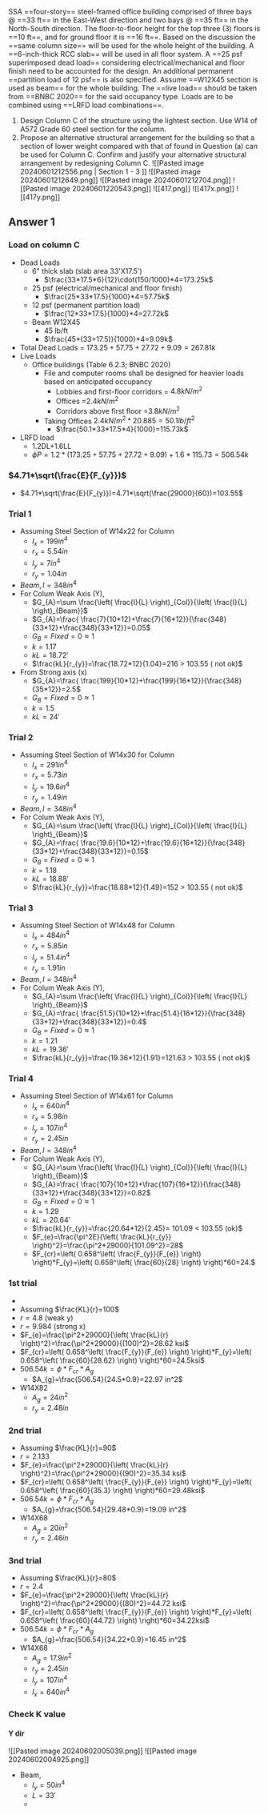 SSA ==four-story== steel-framed office building comprised of three bays @ ==33 ft== in the East-West direction and two bays @ ==35 ft== in the North-South direction. The floor-to-floor height for the top three (3) floors is ==10 ft==, and for ground floor it is ==16 ft==. Based on the discussion the ==same column size== will be used for the whole height of the building. A ==6-inch-thick RCC slab== will be used in all floor system. A ==25 psf superimposed dead load== considering electrical/mechanical and floor finish need to be accounted for the design. An additional permanent ==partition load of 12 psf== is also specified. Assume ==W12X45 section is used as beam== for the whole building. The ==live load== should be taken from ==BNBC 2020== for the said occupancy type. Loads are to be combined using ==LRFD load combinations==.
1. Design Column C of the structure using the lightest section. Use W14 of A572 Grade 60 steel section for the column.
2. Propose an alternative structural arrangement for the building so that a section of lower weight compared with that of found in Question (a) can be used for Column C. Confirm and justify your alternative structural arrangement by redesigning Column C.
![[Pasted image 20240601212556.png | Section 1 - 3 ]]
![[Pasted image 20240601212649.png]]
![[Pasted image 20240601212704.png]]
![[Pasted image 20240601220543.png]]
![[417.png]]
	![[417x.png]]
	![[417y.png]]
	
## Answer 1
### Load on column C
- Dead Loads
	- 6" thick slab (slab area 33'X17.5')
		- $\frac{33*17.5*6}{12}\cdot(150/1000)*4=173.25k$
	- 25 psf (electrical/mechanical and floor finish)
		- $\frac{25*33*17.5}{1000}*4=57.75k$
	- 12 psf (permanent partition load)
		- $\frac{12*33*17.5}{1000}*4=27.72k$
	- Beam W12X45
		- 45 lb/ft
		- $\frac{45*(33+17.5)}{1000}*4=9.09k$
- Total Dead Loads = $173.25+57.75+27.72+9.09=267.81k$
- Live Loads
	- Office buildings (Table 6.2.3; BNBC 2020)
		- File and computer rooms shall be designed for heavier loads based on anticipated occupancy
			- Lobbies and first-floor corridors = $4.8 kN/m^2$ 
			- Offices =$2.4 kN /m^2$
			- Corridors above first floor =$3.8kN /m^2$
		- Taking Offices $2.4kN /m^2 *20.885 =50.1lb /ft^2$
			- $\frac{50.1*33*17.5*4}{1000}=115.73k$
- LRFD load 
	- 1.2DL+1.6LL
	- $\phi P= 1.2*(173.25+57.75+27.72+9.09)+1.6*115.73=506.54k$
### $4.71*\sqrt(\frac{E}{F_{y}})$
- $4.71*\sqrt(\frac{E}{F_{y}})=4.71*\sqrt(\frac{29000}{60})=103.55$
### Trial 1
- Assuming Steel Section of  W14x22 for Column
	- $I_x=199 in^4$
	- $r_x=5.54 in$
	- $I_y=7 in^4$
	- $r_y=1.04 in$
- $Beam, I= 348 in^4$
- For Colum Weak Axis (Y),
	- $G_{A}=\sum \frac{\left( \frac{I}{L} \right)_{Col}}{\left( \frac{I}{L} \right)_{Beam}}$
	- $G_{A}=\frac{ \frac{7}{10*12}+\frac{7}{16*12}}{\frac{348}{33*12}+\frac{348}{33*12}}=0.05$
	- $G_{B}=Fixed=0 \approx 1$
	- $k = 1.17$
	- $kL=18.72'$
	- $\frac{kL}{r_{y}}=\frac{18.72*12}{1.04}=216 > 103.55 ( not ok)$
- From Strong axis (x)
	- $G_{A}=\frac{ \frac{199}{10*12}+\frac{199}{16*12}}{\frac{348}{35*12}}=2.5$
	- $G_{B}=Fixed= 0 \approx 1$
	- $k=1.5$
	- $kL=24'$
### Trial 2
- Assuming Steel Section of  W14x30 for Column
	- $I_x=291 in^4$
	- $r_x=5.73 in$
	- $I_y=19.6 in^4$
	- $r_y=1.49 in$
- $Beam, I= 348 in^4$
- For Colum Weak Axis (Y),
	- $G_{A}=\sum \frac{\left( \frac{I}{L} \right)_{Col}}{\left( \frac{I}{L} \right)_{Beam}}$
	- $G_{A}=\frac{ \frac{19.6}{10*12}+\frac{19.6}{16*12}}{\frac{348}{33*12}+\frac{348}{33*12}}=0.15$
	- $G_{B}=Fixed=0 \approx 1$
	- $k = 1.18$
	- $kL=18.88'$
	- $\frac{kL}{r_{y}}=\frac{18.88*12}{1.49}=152 > 103.55 ( not ok)$

### Trial 3
- Assuming Steel Section of  W14x48 for Column
	- $I_x=484 in^4$
	- $r_x=5.85 in$
	- $I_y=51.4 in^4$
	- $r_y=1.91 in$
- $Beam, I= 348 in^4$
- For Colum Weak Axis (Y),
	- $G_{A}=\sum \frac{\left( \frac{I}{L} \right)_{Col}}{\left( \frac{I}{L} \right)_{Beam}}$
	- $G_{A}=\frac{ \frac{51.5}{10*12}+\frac{51.4}{16*12}}{\frac{348}{33*12}+\frac{348}{33*12}}=0.4$
	- $G_{B}=Fixed=0 \approx 1$
	- $k = 1.21$
	- $kL=19.36'$
	- $\frac{kL}{r_{y}}=\frac{19.36*12}{1.91}=121.63 > 103.55 ( not ok)$
### Trial 4
- Assuming Steel Section of  W14x61 for Column
	- $I_x=640 in^4$
	- $r_x=5.98 in$
	- $I_y=107 in^4$
	- $r_y=2.45 in$
- $Beam, I= 348 in^4$
- For Colum Weak Axis (Y),
	- $G_{A}=\sum \frac{\left( \frac{I}{L} \right)_{Col}}{\left( \frac{I}{L} \right)_{Beam}}$
	- $G_{A}=\frac{ \frac{107}{10*12}+\frac{107}{16*12}}{\frac{348}{33*12}+\frac{348}{33*12}}=0.82$
	- $G_{B}=Fixed=0 \approx 1$
	- $k = 1.29$
	- $kL=20.64'$
	- $\frac{kL}{r_{y}}=\frac{20.64*12}{2.45}= 101.09 < 103.55 (ok)$
	- $F_{e}=\frac{\pi^2E}{\left( \frac{kL}{r_{y}} \right)^2}=\frac{\pi^2*29000}{101.09^2}=28$
	- $F_{cr}=\left( 0.658^\left( \frac{F_{y}}{F_{e}} \right) \right)*F_{y}=\left( 0.658^\left( \frac{60}{28} \right) \right)*60=24.$

### 1st trial
- 
- Assuming $\frac{KL}{r}=100$
- $r=4.8$ (weak y)
- $r=9.984$ (strong x)
- $F_{e}=\frac{\pi^2*29000}{\left( \frac{kL}{r} \right)^2}=\frac{\pi^2*29000}{(100)^2}=28.62 ksi$
- $F_{cr}=\left( 0.658^\left( \frac{F_{y}}{F_{e}} \right) \right)*F_{y}=\left( 0.658^\left( \frac{60}{28.62} \right) \right)*60=24.5ksi$
- $506.54k=\phi*F_{cr}*A_{g}$
	- $A_{g}=\frac{506.54}{24.5*0.9}=22.97 in^2$
- W14X82
	- $A_{g}=24in^2$
	- $r_{y}=2.48in$
### 2nd trial
- Assuming $\frac{KL}{r}=90$
- $r=2.133$
- $F_{e}=\frac{\pi^2*29000}{\left( \frac{kL}{r} \right)^2}=\frac{\pi^2*29000}{(90)^2}=35.34 ksi$
- $F_{cr}=\left( 0.658^\left( \frac{F_{y}}{F_{e}} \right) \right)*F_{y}=\left( 0.658^\left( \frac{60}{35.3} \right) \right)*60=29.48ksi$
- $506.54k=\phi*F_{cr}*A_{g}$
	- $A_{g}=\frac{506.54}{29.48*0.9}=19.09 in^2$
- W14X68
	- $A_{g}=20in^2$
	- $r_{y}=2.46in$
### 3nd trial
- Assuming $\frac{KL}{r}=80$
- $r=2.4$
- $F_{e}=\frac{\pi^2*29000}{\left( \frac{kL}{r} \right)^2}=\frac{\pi^2*29000}{(80)^2}=44.72 ksi$
- $F_{cr}=\left( 0.658^\left( \frac{F_{y}}{F_{e}} \right) \right)*F_{y}=\left( 0.658^\left( \frac{60}{44.72} \right) \right)*60=34.22ksi$
- $506.54k=\phi*F_{cr}*A_{g}$
	- $A_{g}=\frac{506.54}{34.22*0.9}=16.45 in^2$
- W14X68
	- $A_{g}=17.9in^2$
	- $r_{y}=2.45in$
	- $I_{y}=107 in^4$
	- $I_{x}=640 in^4$
### Check K value
#### Y dir
![[Pasted image 20240602005039.png]]
![[Pasted image 20240602004925.png]]
- Beam,
	- $I_{y}=50in^4$
	- $L=33'$
	- 